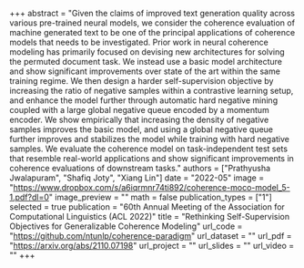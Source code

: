 +++
abstract = "Given the claims of improved text generation quality across various pre-trained neural models, we consider the coherence evaluation of machine generated text to be one of the principal applications of coherence models that needs to be investigated. Prior work in neural coherence modeling has primarily focused on devising new architectures for solving the permuted document task. We instead use a basic model architecture and show significant improvements over state of the art within the same training regime. We then design a harder self-supervision objective by increasing the ratio of negative samples within a contrastive learning setup, and  enhance the model further through automatic hard negative mining coupled with a large global negative queue encoded by a momentum encoder. We show empirically that increasing the density of negative samples improves the basic model, and using a global negative queue further improves and stabilizes the model while training with hard negative samples. We evaluate the coherence model on task-independent test sets that resemble real-world applications and show significant improvements in coherence evaluations of downstream tasks." 
authors = ["Prathyusha Jwalapuram", "Shafiq Joty", "Xiang Lin"]
date = "2022-05"
image = "https://www.dropbox.com/s/a6iqrmnr74ti892/coherence-moco-model_5-1.pdf?dl=0"
image_preview = ""
math = false
publication_types = ["1"]
selected = true
publication = "60th Annual Meeting of the Association for Computational Linguistics (ACL 2022)"
title = "Rethinking Self-Supervision Objectives for Generalizable Coherence Modeling"
url_code = "https://github.com/ntunlp/coherence-paradigm"
url_dataset = ""
url_pdf = "https://arxiv.org/abs/2110.07198"
url_project = ""
url_slides = ""
url_video = ""
+++ 